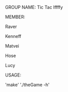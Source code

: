 GROUP NAME: Tic Tac Iffffy

MEMBER: 

Raver

Kenneff

Matvei

Hose

Lucy

USAGE:

  'make'
  './theGame -h'

